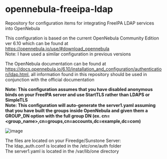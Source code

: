 # opennebula-freeipa-ldap
Repository for configuration items for integrating FreeIPA LDAP services into OpenNebula

This configuration is based on the current OpenNebula Community Edition ver 6.10 which can be found at https://opennebula.io/use/#download_opennebula  
Note: I have used a similar configuration in previous versions  

The OpenNebula documentation can be found at https://docs.opennebula.io/6.10/installation_and_configuration/authentication/ldap.html, all information found in this repository should be used in conjunction with the official documentation 

**Note: This configuration assumes that you have disabled anonymous binds on your FreeIPA server and use StartTLS rather than LDAPS or SimpleTLS**  
**Note:  This configuration will auto-generate the server1.yaml assuming that you have built the groups inside OpenNebula and given them a GROUP_DN option with the full group DN (ex. cn=<group_name>,cn=groups,cn=accounts,dc=example,dc=com)**

![image](https://github.com/user-attachments/assets/2148b75c-b652-46b9-ad76-48e284aa832d)


The files are located on your Fireedge/Sunstone Server:  
The ldap_auth.conf is located in the /etc/one/auth folder  
The server1.yaml is located in the /var/lib/one directory  

